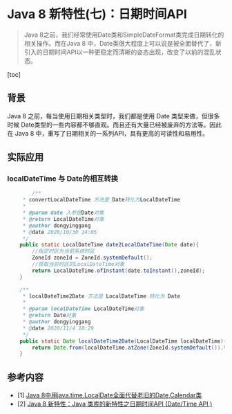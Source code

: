 # Java 8 新特性(七)：日期时间API 

> Java 8之前，我们经常使用Date类和SimpleDateFormat类完成日期转化的相关操作。而在Java 8 中，Date类很大程度上可以说是被全面替代了，新引入的日期时间API以一种更稳定而清晰的姿态出现，改变了以前的混乱状态。

[toc]

## 背景

Java 8 之前，每当使用日期相关类型时，我们都是使用 Date 类型来做，但很多时候 Date类型的一些内容都不够直观。而且还有大量已经被废弃的方法等。因此在 Java 8 中，重写了日期相关的一系列API，具有更高的可读性和易用性。

## 实际应用 

### localDateTime 与 Date的相互转换

```java
		/**
     * convertLocalDateTime 方法是 Date转化为LocalDateTime
     *
     * @param date 入参是Date对象
     * @return LocalDateTime对象
     * @author dongyinggang
     * @date 2020/10/30 14:05
     */
    public static LocalDateTime date2LocalDateTime(Date date){
        //指定时区为当前系统时区
        ZoneId zoneId = ZoneId.systemDefault();
        //获取当前时区的LocalDateTime对象
        return LocalDateTime.ofInstant(date.toInstant(),zoneId);
    }

    /**
     * localDateTime2Date 方法是 LocalDateTime 转化为 Date
     *
     * @param localDateTime LocalDateTime对象
     * @return Date对象
     * @author dongyinggang
     * @date 2020/11/4 10:29
     */
    public static Date localDateTime2Date(LocalDateTime localDateTime){
        return Date.from(localDateTime.atZone(ZoneId.systemDefault()).toInstant());
    }
```



## 参考内容

- [1]  [Java 8中用java.time.LocalDate全面代替老旧的Date,Calendar类](https://blog.csdn.net/weixin_33897722/article/details/85075499)
- [2]  [Java 8 新特性：Java 类库的新特性之日期时间API (Date/Time API )](https://blog.csdn.net/sun_promise/article/details/51383618)

